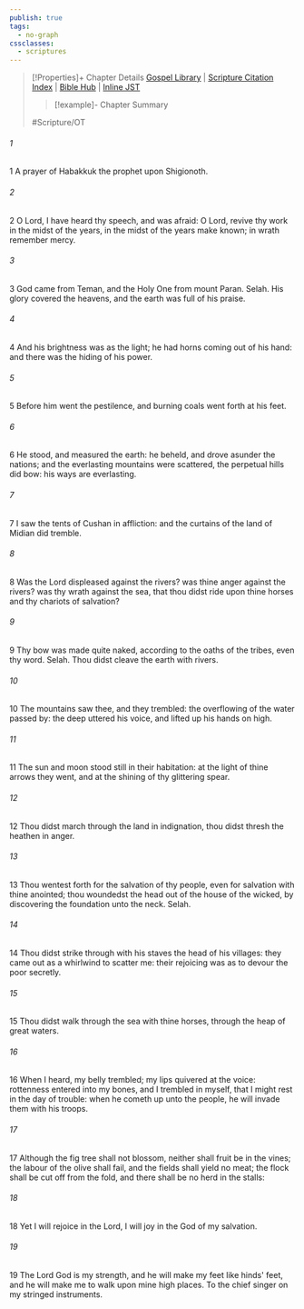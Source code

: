 ```yaml
---
publish: true
tags:
  - no-graph
cssclasses:
  - scriptures
---
```

>[!Properties]+ Chapter Details
>[Gospel Library](https://churchofjesuschrist.org/study/scriptures/ot/hab/3?lang=eng)    |    [Scripture Citation Index](https://scriptures.byu.edu/#08703::c08703)    |    [Bible Hub](https://biblehub.com/habakkuk/3.htm)    |    [Inline JST](https://scripturetoolbox.com/html/ic/Habakkuk/3.html)
>>[!example]- Chapter Summary
>> 
> 
>
>#Scripture/OT
###### 1
1 A prayer of Habakkuk the prophet upon Shigionoth.
###### 2
2 O Lord, I have heard thy speech, and was afraid: O Lord, revive thy work in the midst of the years, in the midst of the years make known; in wrath remember mercy.
###### 3
3 God came from Teman, and the Holy One from mount Paran. Selah. His glory covered the heavens, and the earth was full of his praise.
###### 4
4 And his brightness was as the light; he had horns coming out of his hand: and there was the hiding of his power.
###### 5
5 Before him went the pestilence, and burning coals went forth at his feet.
###### 6
6 He stood, and measured the earth: he beheld, and drove asunder the nations; and the everlasting mountains were scattered, the perpetual hills did bow: his ways are everlasting.
###### 7
7 I saw the tents of Cushan in affliction: and the curtains of the land of Midian did tremble.
###### 8
8 Was the Lord displeased against the rivers? was thine anger against the rivers? was thy wrath against the sea, that thou didst ride upon thine horses and thy chariots of salvation?
###### 9
9 Thy bow was made quite naked, according to the oaths of the tribes, even thy word. Selah. Thou didst cleave the earth with rivers.
###### 10
10 The mountains saw thee, and they trembled: the overflowing of the water passed by: the deep uttered his voice, and lifted up his hands on high.
###### 11
11 The sun and moon stood still in their habitation: at the light of thine arrows they went, and at the shining of thy glittering spear.
###### 12
12 Thou didst march through the land in indignation, thou didst thresh the heathen in anger.
###### 13
13 Thou wentest forth for the salvation of thy people, even for salvation with thine anointed; thou woundedst the head out of the house of the wicked, by discovering the foundation unto the neck. Selah.
###### 14
14 Thou didst strike through with his staves the head of his villages: they came out as a whirlwind to scatter me: their rejoicing was as to devour the poor secretly.
###### 15
15 Thou didst walk through the sea with thine horses, through the heap of great waters.
###### 16
16 When I heard, my belly trembled; my lips quivered at the voice: rottenness entered into my bones, and I trembled in myself, that I might rest in the day of trouble: when he cometh up unto the people, he will invade them with his troops.
###### 17
17 Although the fig tree shall not blossom, neither shall fruit be in the vines; the labour of the olive shall fail, and the fields shall yield no meat; the flock shall be cut off from the fold, and there shall be no herd in the stalls:
###### 18
18 Yet I will rejoice in the Lord, I will joy in the God of my salvation.
###### 19
19 The Lord God is my strength, and he will make my feet like hinds' feet, and he will make me to walk upon mine high places. To the chief singer on my stringed instruments.
